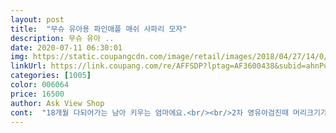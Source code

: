 ```yaml
---
layout: post 
title:  "무슈 유아용 파인애플 매쉬 사파리 모자" 
description: 무슈 유아 ..
date: 2020-07-11 06:30:01 
img: https://static.coupangcdn.com/image/retail/images/2018/04/27/14/0/e5eb40b9-0f54-4244-88f2-d55e6ae7b940.jpg 
linkUrl: https://link.coupang.com/re/AFFSDP?lptag=AF3600438&subid=ahnPublicAsk&pageKey=90206785&itemId=277660526&vendorItemId=3674452992&traceid=V0-113-1b47e3b6e9a70e69 
categories: [1005] 
color: 006064 
price: 16500 
author: Ask View Shop 
cont:  "18개월 다되어가는 남아 키우는 엄마에요.<br/><br/>2차 영유아검진때 머리크기가 상위 1% 찍은 아기라서 모자 고를 때 엄청 신경써요.<br/><br/>50했는데 너무 딱 맞아서 ㅠ ㅠ 52로 교환했네요.<br/> 교환도 바로 다음날 진행되어서 편했구요.<br/><br/>5살 남자아이, 머리둘레 상위권이에요.<br/><br/>5살 머리둘레 큰 아이부터는 54cm가 맞는 거 같아요<br/>ㅎ ㅎ<br/>가격도 착해요 아기는 금방 크는데 백화점 가서 큰 맘먹고 이쁜 모자 구매한거 ㅠ<br/>계속 쿠팡을 ... <br/>... <br/>이용하게 되네요.<br/>.<br/> ㅜㅜ 진짜 쿠팡맨 감사합니다!<br/>구매 후 다다음날 집 앞 산책할 때 써봤는데 큰 거부감도 없이 잘 쓰고.<br/>.<br/> 챙도 넓어서<br/>그런데 세탁 후 어떻게 변할련지는 궁금해요.<br/><br/>그리고 끈조절도 되긴한데 ... <br/> 아직 아기라서 크게 안하고 있는데 잘 써주고 있네요.<br/><br/>그리고 어디서도 확 튀니까 멀리서도 아이 발견하기 쉬울 것 같아요ㅎ<br/>눈으로 보기엔<br/>디자인은.<br/>.<br/> 사실 이렇게 화려한 무늬는 싫어해서 단색으로 사려고만 했는데, 받아보니 나름 시원해보이고 좋습니다.<br/><br/>만나는 분들마다 다들 고급져 보인다며<br/>모자 여기저기서 구매해봤는데 .<br/>.<br/> 제가 모자 산 것 중 제일 맘에 들어요 ㅋㅋ<br/>물에 닿으면 좋을거 같지 않아보이는 재질이에요<br/>백화점에서도 사보고 ㅠ 알로, 알퐁, 조이.<br/>.<br/>해피 등등 ㅜㅜ<br/>사이즈 선택 땜에 고민이 많았는데,<br/>사진으로 보는 것 보다 실물이 더 더 굿 <br/>상품평보고 구매했더니.<br/> 역시나 좋으네요.<br/><br/>씌웠을 때 손가락 한두 개 들어갈 여유가 있는데, 그렇다고 엄청 커서 얼굴이 파묻히는 것도 아니고 살짝 뒤로 젖히면 잘 맞아 보입니다.<br/><br/>아기도 맘에 드는지 모자쓰고 거울 계속 보더라구요 ㅎㅎ 맘에 들었나봐요.<br/><br/>아기옷은 브랜드도 많고 종류도 많지만 내 아기한테 맞는 거 구하는게 참 쉽지 않는데<br/>아주 만족합니다<br/>예쁜 노랑컬러<br/>위에 말했듯이 ㅠ 상위 1%의 머리크기여서.<br/>.<br/> 50cm 할지 52cm 할지 엄청 고민하다<br/>위에는 강한 햇빛을 차단하게 막혀있지만 옆에는 땀이 많은 아가들을 위해서 슝슝 망사처럼 뚫려있어요.<br/><br/>위쪽은 막혀있어서 햇볕에 머리 뜨겁게 달아오를 일도 없고, 둘레는 시원하게 통풍도 잘되고.<br/> 쿠팡 엄청 검색했는데 이만한 게 없네요<br/>유치원에서 야외 놀이용 모자 챙겨보내달라 해서 급하게 주문했는데, 새벽배송이라더니 주문 당일 밤 11시 넘어서 왔네요.<br/>ㅎ 대박<br/>이 모자는 정말 마음에 들어요!! 딱 이에요!! 여러분 사세요 ㅋㅋㅋ<br/>작년에 잠깐 쓰고 ... <br/>이제 작아져서 못쓰는데 .<br/>.<br/> 이 모자는 가격도 부담없고 이쁘기도 이뻐요 ^^<br/>지금 3살 동생이 자꾸 오빠 모자를 탐내서 52짜리도 사야하나 고민 중입니다ㅎㅎ<br/>집에서 편하게 쇼핑도 하고 사이즈 미스로 교환처리도 금방되니.<br/>.<br/> ㅜㅜ<br/>햇빛 가려줄 때 최고네요.<br/> ㅜ.<br/>ㅜ 친정엄마도 이건 잘 샀다고 ㅋㅋ 칭찬해주셨어요.<br/><br/>" 
---
```

